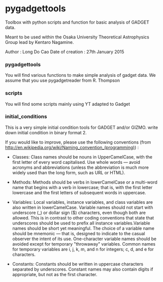 # pygadgettools
Toolbox with python scripts and function for basic analysis of GADGET data. 



Meant to be used within the Osaka University Theoretical Astrophysics Group lead by Kentaro Nagamine.

Author : Long Do Cao
Date of creation : 27th January 2015





### pygadgettools
You will find various functions to make simple analysis of gadget data. We assume that you use pygadgetreader from R. Thompson


### scripts
You will find some scripts mainly using YT adapted to Gadget



### initial_conditions
This is a very simple initial condition tools for GADGET and/or GIZMO. write down initial condition in binary format 2.



If you would like to improve, please use the following conventions (from http://en.wikipedia.org/wiki/Naming_convention_(programming)) :

* Classes: Class names should be nouns in UpperCamelCase, with the first letter of every word capitalised. Use whole words — avoid acronyms and abbreviations (unless the abbreviation is much more widely used than the long form, such as URL or HTML). 

* Methods: Methods should be verbs in lowerCamelCase or a multi-word name that begins with a verb in lowercase; that is, with the first letter lowercase and the first letters of subsequent words in uppercase. 

* Variables: Local variables, instance variables, and class variables are also written in lowerCamelCase. Variable names should not start with underscore (_) or dollar sign ($) characters, even though both are allowed. This is in contrast to other coding conventions that state that underscores should be used to prefix all instance variables.Variable names should be short yet meaningful. The choice of a variable name should be mnemonic — that is, designed to indicate to the casual observer the intent of its use. One-character variable names should be avoided except for temporary "throwaway" variables. Common names for temporary variables are i, j, k, m, and n for integers; c, d, and e for characters.

* Constants: Constants should be written in uppercase characters separated by underscores. Constant names may also contain digits if appropriate, but not as the first character.